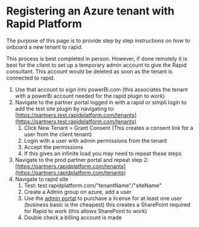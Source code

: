 # Registering an Azure tenant with Rapid Platform

The purpose of this page is to provide step by step instructions on how to onboard a new tenant to rapid.

This process is best completed in person. However, if done remotely it is best for the client to set up a temporary admin account to give the Rapid consultant. This account would be deleted as soon as the tenant is connected to rapid.

1. Use that account to sign into powerBi.com (this associates the tenant with a powerBi account needed for the rapid plugin to work)
2. Navigate to the partner portal logged in with a rapid or simpli login to add the test site plugin by navigating to: [https://partners.test.rapidplatform.com/tenants](https://partners.test.rapidplatform.com/tenants)
    1. Click New Tenant &gt; Grant Consent (This creates a consent link for a user from the client tenant)
    2. Login with a user with admin permissions from the tenant
    3. Accept the permissions
    4. If this gives an infinite load you may need to repeat these steps
3. Navigate to the prod partner portal and repeat step 2: [https://partners.rapidplatform.com/tenants](https://partners.rapidplatform.com/tenants)
4. Navigate to rapid site 
    1. Test: test.rapidplatform.com/"tenantName"/"siteName"
    2. Create a Admin group on azure, add a user
    3. Use the [admin portal](https://www.microsoft.com/en-au/microsoft-365/business/office-365-administration) to purchase a license for at least one user (business basic is the cheapest) this creates a SharePoint required for Rapid to work (this allows SharePoint to work)
    4. Double check a billing account is made